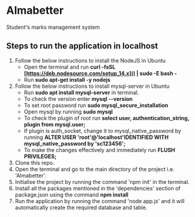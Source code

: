 # Almabetter
Student's marks management system

## Steps to run the application in localhost
1. Follow the below instructions to install the NodeJS in Ubuntu
   - Open the terminal and run **curl -fsSL [https://deb.nodesource.com/setup_14.x]() | sudo -E bash -**
   - Run **sudo apt-get install -y nodejs**
2. Follow the below instructions to install mysql-server in Ubuntu
   - Run **sudo apt install mysql-server** in terminal.
   - To check the version enter **mysql --version**
   - To set root password run **sudo mysql_secure_installation**
   - Open mysql by running **sudo mysql**
   - To check the plugin of root run **select user, authentication_string, plugin from mysql.user;**
   - If plugin is auth_socket, change it to mysql_native_password by running **ALTER USER 'root'@'localhost'IDENTIFIED WITH mysql_native_password by 'sc123456';**
   - To make the changes effectively and immediately run **FLUSH PRIVILEGES;**
3. Clone this repo.<br>
4. Open the terminal and go to the main directory of the project i.e. 'Almabetter'.<br>
5. Initialise the project by running the command 'npm init' in the terminal.<br>
6. Install all the packages mentioned in the 'dependencies' section of package.json using the command **npm install** <br>
7. Run the application by running the command 'node app.js' and it will automatically create the required database and table.<br>
